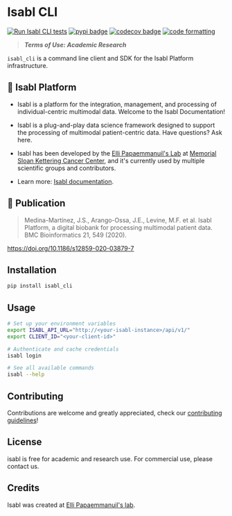 # Isabl CLI

[![Run Isabl CLI tests][gh_actions_badge]][gh_actions_base]
[![pypi badge][pypi_badge]][pypi_base]
[![codecov badge][codecov_badge]][codecov_base]
[![code formatting][black_badge]][black_base]

> **_Terms of Use: Academic Research_**

`isabl_cli` is a command line client and SDK for the Isabl Platform infrastructure.

## 🧬 Isabl Platform

- Isabl is a platform for the integration, management, and processing of individual-centric multimodal data. Welcome to the Isabl Documentation!

- Isabl is a plug-and-play data science framework designed to support the processing of multimodal patient-centric data. Have questions? Ask here.

- Isabl has been developed by the [Elli Papaemmanuil's Lab](https://papaemmelab.org) at [Memorial Sloan Kettering Cancer Center](https://www.mskcc.org/research/ski), and it's currently used by multiple scientific groups and contributors.

- Learn more: [Isabl documentation][documentation].

## 📓 Publication

>Medina-Martínez, J.S., Arango-Ossa, J.E., Levine, M.F. et al. Isabl Platform, a digital biobank for processing multimodal patient data. BMC Bioinformatics 21, 549 (2020).

<https://doi.org/10.1186/s12859-020-03879-7>

## Installation

```bash
pip install isabl_cli
```

## Usage

```bash
# Set up your environment variables
export ISABL_API_URL="http://<your-isabl-instance>/api/v1/"
export CLIENT_ID="<your-client-id>"

# Authenticate and cache credentials
isabl login

# See all available commands
isabl --help
```

## Contributing

Contributions are welcome and greatly appreciated, check our [contributing guidelines]!

## License

isabl is free for academic and research use. For commercial use, please contact us.

## Credits

Isabl was created at [Elli Papaemmanuil's lab].

[documentation]: https://docs.isabl.io
[contributing guidelines]: https://docs.isabl.io/contributing-guide
[elli papaemmanuil's lab]: https://www.mskcc.org/research-areas/labs/elli-papaemmanuil
[black_badge]: https://img.shields.io/badge/code%20style-black-000000.svg
[black_base]: https://github.com/ambv/black
[codecov_badge]: https://codecov.io/github/papaemmelab/isabl_cli/graph/badge.svg?token=ODJ8DU73PH
[codecov_base]: https://codecov.io/github/papaemmelab/isabl_cli
[pypi_badge]: https://img.shields.io/pypi/v/isabl_cli.svg
[pypi_base]: https://pypi.python.org/pypi/isabl_cli
[gh_actions_badge]: https://github.com/papaemmelab/isabl_cli/actions/workflows/run-test.yaml/badge.svg
[gh_actions_base]: https://github.com/papaemmelab/isabl_cli/actions/workflows/run-test.yaml
